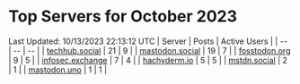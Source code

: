 # Top Servers for October 2023
Last Updated: 10/13/2023 22:13:12 UTC
| Server | Posts | Active Users |
| -- | -- | -- |
| [techhub.social](https://techhub.social/tags/PowerShell) | 21 | 9 |
| [mastodon.social](https://mastodon.social/tags/PowerShell) | 19 | 7 |
| [fosstodon.org](https://fosstodon.org/tags/PowerShell) | 9 | 5 |
| [infosec.exchange](https://infosec.exchange/tags/PowerShell) | 7 | 4 |
| [hachyderm.io](https://hachyderm.io/tags/PowerShell) | 5 | 5 |
| [mstdn.social](https://mstdn.social/tags/PowerShell) | 2 | 1 |
| [mastodon.uno](https://mastodon.uno/tags/PowerShell) | 1 | 1 |
